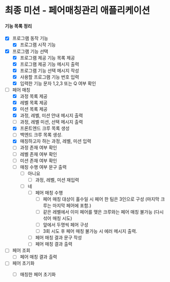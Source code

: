 # 최종 미션 - 페어매칭관리 애플리케이션

#### 기능 목록 정리
- [X] 프로그램 동작 기능
    - [X] 프로그램 시작 기능 
    
- [X] 프로그램 기능 선택
    - [X] 프로그램 제공 기능 목록 제공
    - [X] 프로그램 제공 기능 메시지 출력
    - [X] 프로그램 기능 선택 메시지 작성
    - [X] 사용할 프로그램 기능 번호 입력
    - [X] 입력한 기능 문자 1,2,3 또는 Q 여부 확인
    
- [ ] 페어 매칭
    - [X] 과정 목록 제공 
    - [X] 레벨 목록 제공  
    - [X] 미션 목록 제공  
    - [X] 과정, 레벨, 미션 안내 메시지 출력
    - [ ] 과정, 레벨 미션, 선택 메시지 출력
    - [X] 프론트엔드 크루 목록 생성
    - [ ] 백엔드 크루 목록 생성. 
    - [X] 매칭하고자 하는 과정, 레벨, 미션 입력
    - [ ] 과정 존재 여부 확인
    - [ ] 레벨 존재 여부 확인
    - [ ] 미션 존재 여부 확인
    - [ ] 매칭 수행 여부 문구 출력
        - [ ] 아니요
            -[ ] 과정, 레벨, 미션 재입력
        - [ ] 네  
            - [ ] 페어 매칭 수행
                - [ ] 페어 매칭 대상이 홀수일 시 페어 한 팀은 3인으로 구성 (마지막 크루는 마지막 페어에 포함.)
                - [ ] 같은 레벨에서 이미 페어를 맺은 크루와는 페어 매칭 불가능 (다시 섞어 매칭 시도)
                - [ ] 앞에서 두명씩 페어 구성
                - [ ] 3회 시도 후 페어 매칭 불가능 시 에러 메시지 출력.
            - [ ] 페어 매칭 결과 문구 작성
            - [ ] 페어 매칭 결과 출력

- [ ] 페어 조회
    - [ ] 페어 매칭 결과 출력
    
- [ ] 페어 초기화
    - [ ] 매칭한 페어 초기화

